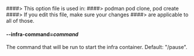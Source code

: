 ####> This option file is used in:
####>   podman pod clone, pod create
####> If you edit this file, make sure your changes
####> are applicable to all of those.
#### **--infra-command**=*command*

The command that will be run to start the infra container. Default: "/pause".
